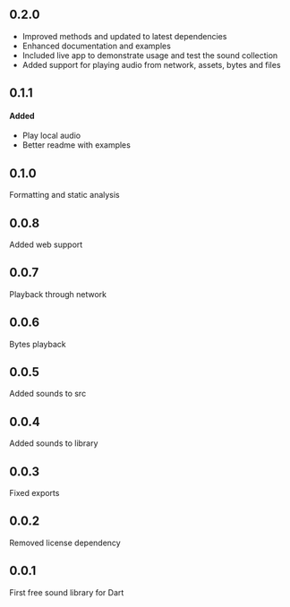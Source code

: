 ## 0.2.0
- Improved methods and updated to latest dependencies
- Enhanced documentation and examples
- Included live app to demonstrate usage and test the sound collection
- Added support for playing audio from network, assets, bytes and files

## 0.1.1  
#### Added  
 * Play local audio  
 * Better readme with examples  
  
## 0.1.0  
  
Formatting and static analysis  
  
## 0.0.8  
  
Added web support  
## 0.0.7  
  
Playback through network  
  
## 0.0.6  
  
Bytes playback  
  
## 0.0.5  
  
Added sounds to src  
  
## 0.0.4  
  
Added sounds to library  

## 0.0.3  
  
Fixed exports  
  
## 0.0.2  
  
Removed license dependency  
  
## 0.0.1  
  
First free sound library for Dart